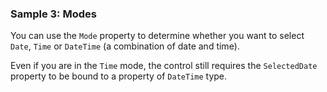### Sample 3: Modes

You can use the `Mode` property to determine whether you want to select `Date`, `Time` or `DateTime` (a combination of date and time).

Even if you are in the `Time` mode, the control still requires the `SelectedDate` property to be bound to a property of `DateTime` type.
